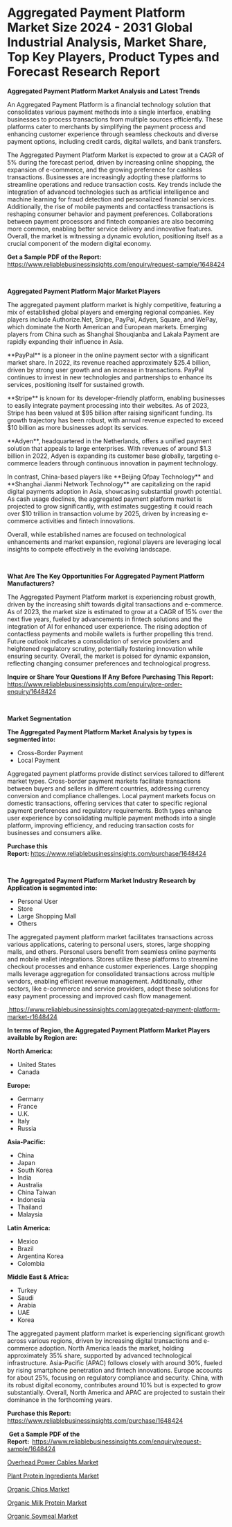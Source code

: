 <p><h1>Aggregated Payment Platform Market Size 2024 - 2031 Global Industrial Analysis, Market Share, Top Key Players, Product Types and Forecast Research Report</h1></p><p><strong>Aggregated Payment Platform Market Analysis and Latest Trends</strong></p>
<p><p>An Aggregated Payment Platform is a financial technology solution that consolidates various payment methods into a single interface, enabling businesses to process transactions from multiple sources efficiently. These platforms cater to merchants by simplifying the payment process and enhancing customer experience through seamless checkouts and diverse payment options, including credit cards, digital wallets, and bank transfers.</p><p>The Aggregated Payment Platform Market is expected to grow at a CAGR of 5% during the forecast period, driven by increasing online shopping, the expansion of e-commerce, and the growing preference for cashless transactions. Businesses are increasingly adopting these platforms to streamline operations and reduce transaction costs. Key trends include the integration of advanced technologies such as artificial intelligence and machine learning for fraud detection and personalized financial services. Additionally, the rise of mobile payments and contactless transactions is reshaping consumer behavior and payment preferences. Collaborations between payment processors and fintech companies are also becoming more common, enabling better service delivery and innovative features. Overall, the market is witnessing a dynamic evolution, positioning itself as a crucial component of the modern digital economy.</p></p>
<p><strong>Get a Sample PDF of the Report:&nbsp;</strong> <a href="https://www.reliablebusinessinsights.com/enquiry/request-sample/1648424?utm_campaign=1611&utm_medium=2&utm_source=Github&utm_content=ia&utm_term=19102024&utm_id=aggregated-payment-platform">https://www.reliablebusinessinsights.com/enquiry/request-sample/1648424</a></p>
<p>&nbsp;</p>
<p><strong>Aggregated Payment Platform Major Market Players</strong></p>
<p><p>The aggregated payment platform market is highly competitive, featuring a mix of established global players and emerging regional companies. Key players include Authorize.Net, Stripe, PayPal, Adyen, Square, and WePay, which dominate the North American and European markets. Emerging players from China such as Shanghai Shouqianba and Lakala Payment are rapidly expanding their influence in Asia.</p><p>**PayPal** is a pioneer in the online payment sector with a significant market share. In 2022, its revenue reached approximately $25.4 billion, driven by strong user growth and an increase in transactions. PayPal continues to invest in new technologies and partnerships to enhance its services, positioning itself for sustained growth.</p><p>**Stripe** is known for its developer-friendly platform, enabling businesses to easily integrate payment processing into their websites. As of 2023, Stripe has been valued at $95 billion after raising significant funding. Its growth trajectory has been robust, with annual revenue expected to exceed $10 billion as more businesses adopt its services.</p><p>**Adyen**, headquartered in the Netherlands, offers a unified payment solution that appeals to large enterprises. With revenues of around $1.3 billion in 2022, Adyen is expanding its customer base globally, targeting e-commerce leaders through continuous innovation in payment technology.</p><p>In contrast, China-based players like **Beijing Qfpay Technology** and **Shanghai Jianmi Network Technology** are capitalizing on the rapid digital payments adoption in Asia, showcasing substantial growth potential. As cash usage declines, the aggregated payment platform market is projected to grow significantly, with estimates suggesting it could reach over $10 trillion in transaction volume by 2025, driven by increasing e-commerce activities and fintech innovations. </p><p>Overall, while established names are focused on technological enhancements and market expansion, regional players are leveraging local insights to compete effectively in the evolving landscape.</p></p>
<p>&nbsp;</p>
<p><strong>What Are The Key Opportunities For Aggregated Payment Platform Manufacturers?</strong></p>
<p><p>The Aggregated Payment Platform market is experiencing robust growth, driven by the increasing shift towards digital transactions and e-commerce. As of 2023, the market size is estimated to grow at a CAGR of 15% over the next five years, fueled by advancements in fintech solutions and the integration of AI for enhanced user experience. The rising adoption of contactless payments and mobile wallets is further propelling this trend. Future outlook indicates a consolidation of service providers and heightened regulatory scrutiny, potentially fostering innovation while ensuring security. Overall, the market is poised for dynamic expansion, reflecting changing consumer preferences and technological progress.</p></p>
<p><strong>Inquire or Share Your Questions If Any Before Purchasing This Report:</strong> <a href="https://www.reliablebusinessinsights.com/enquiry/pre-order-enquiry/1648424?utm_campaign=1611&utm_medium=2&utm_source=Github&utm_content=ia&utm_term=19102024&utm_id=aggregated-payment-platform">https://www.reliablebusinessinsights.com/enquiry/pre-order-enquiry/1648424</a></p>
<p>&nbsp;</p>
<p><strong>Market Segmentation</strong></p>
<p><strong>The Aggregated Payment Platform Market Analysis by types is segmented into:</strong></p>
<p><ul><li>Cross-Border Payment</li><li>Local Payment</li></ul></p>
<p><p>Aggregated payment platforms provide distinct services tailored to different market types. Cross-border payment markets facilitate transactions between buyers and sellers in different countries, addressing currency conversion and compliance challenges. Local payment markets focus on domestic transactions, offering services that cater to specific regional payment preferences and regulatory requirements. Both types enhance user experience by consolidating multiple payment methods into a single platform, improving efficiency, and reducing transaction costs for businesses and consumers alike.</p></p>
<p><strong>Purchase this Report:&nbsp;</strong><a href="https://www.reliablebusinessinsights.com/purchase/1648424?utm_campaign=1611&utm_medium=2&utm_source=Github&utm_content=ia&utm_term=19102024&utm_id=aggregated-payment-platform">https://www.reliablebusinessinsights.com/purchase/1648424</a></p>
<p>&nbsp;</p>
<p><strong>The Aggregated Payment Platform Market Industry Research by Application is segmented into:</strong></p>
<p><ul><li>Personal User</li><li>Store</li><li>Large Shopping Mall</li><li>Others</li></ul></p>
<p><p>The aggregated payment platform market facilitates transactions across various applications, catering to personal users, stores, large shopping malls, and others. Personal users benefit from seamless online payments and mobile wallet integrations. Stores utilize these platforms to streamline checkout processes and enhance customer experiences. Large shopping malls leverage aggregation for consolidated transactions across multiple vendors, enabling efficient revenue management. Additionally, other sectors, like e-commerce and service providers, adopt these solutions for easy payment processing and improved cash flow management.</p></p>
<p><a href="https://www.reliablebusinessinsights.com/aggregated-payment-platform-market-r1648424?utm_campaign=1611&utm_medium=2&utm_source=Github&utm_content=ia&utm_term=19102024&utm_id=aggregated-payment-platform">&nbsp;https://www.reliablebusinessinsights.com/aggregated-payment-platform-market-r1648424</a></p>
<p><strong>In terms of Region, the Aggregated Payment Platform Market Players available by Region are:</strong></p>
<p>
    <p> <strong> North America: </strong>
        <ul>
            <li>United States</li>
            <li>Canada</li>
        </ul>
        </p> 
    <p> <strong> Europe: </strong>
        <ul>
            <li>Germany</li>
            <li>France</li>
            <li>U.K.</li>
            <li>Italy</li>
            <li>Russia</li>
        </ul>
        </p> 
    <p> <strong> Asia-Pacific: </strong>
        <ul>
            <li>China</li>
            <li>Japan</li>
            <li>South Korea</li>
            <li>India</li>
            <li>Australia</li>
            <li>China Taiwan</li>
            <li>Indonesia</li>
            <li>Thailand</li>
            <li>Malaysia</li>
        </ul>
        </p> 
    <p> <strong> Latin America: </strong>
        <ul>
            <li>Mexico</li>
            <li>Brazil</li>
            <li>Argentina Korea</li>
            <li>Colombia</li>
        </ul>
        </p> 
    <p> <strong> Middle East & Africa: </strong>
        <ul>
            <li>Turkey</li>
            <li>Saudi</li>
            <li>Arabia</li>
            <li>UAE</li>
            <li>Korea</li>
        </ul>
    </p>
    </p>
<p><p>The aggregated payment platform market is experiencing significant growth across various regions, driven by increasing digital transactions and e-commerce adoption. North America leads the market, holding approximately 35% share, supported by advanced technological infrastructure. Asia-Pacific (APAC) follows closely with around 30%, fueled by rising smartphone penetration and fintech innovations. Europe accounts for about 25%, focusing on regulatory compliance and security. China, with its robust digital economy, contributes around 10% but is expected to grow substantially. Overall, North America and APAC are projected to sustain their dominance in the forthcoming years.</p></p>
<p><strong>Purchase this Report: </strong><a href="https://www.reliablebusinessinsights.com/purchase/1648424?utm_campaign=1611&utm_medium=2&utm_source=Github&utm_content=ia&utm_term=19102024&utm_id=aggregated-payment-platform">https://www.reliablebusinessinsights.com/purchase/1648424</a></p>
<p>&nbsp;<strong>Get a Sample PDF of the Report:&nbsp;&nbsp;</strong><a href="https://www.reliablebusinessinsights.com/enquiry/request-sample/1648424?utm_campaign=1611&utm_medium=2&utm_source=Github&utm_content=ia&utm_term=19102024&utm_id=aggregated-payment-platform">https://www.reliablebusinessinsights.com/enquiry/request-sample/1648424</a></p>
<p><strong></strong></p>
<p><p><a href="https://www.linkedin.com/pulse/overhead-power-cables-market-matrix-applications-types-5w7ee?utm_campaign=1611&utm_medium=2&utm_source=Github&utm_content=ia&utm_term=19102024&utm_id=aggregated-payment-platform">Overhead Power Cables Market</a></p><p><a href="https://www.linkedin.com/pulse/plant-protein-ingredients-market-outlook-share-analysis-growth-hljze?utm_campaign=1611&utm_medium=2&utm_source=Github&utm_content=ia&utm_term=19102024&utm_id=aggregated-payment-platform">Plant Protein Ingredients Market</a></p><p><a href="https://www.linkedin.com/pulse/navigating-organic-chips-market-expert-analysis-forecast-t3sce?utm_campaign=1611&utm_medium=2&utm_source=Github&utm_content=ia&utm_term=19102024&utm_id=aggregated-payment-platform">Organic Chips Market</a></p><p><a href="https://www.linkedin.com/pulse/global-organic-milk-protein-market-forecast-2024-2031-owxwe?utm_campaign=1611&utm_medium=2&utm_source=Github&utm_content=ia&utm_term=19102024&utm_id=aggregated-payment-platform">Organic Milk Protein Market</a></p><p><a href="https://www.linkedin.com/pulse/insights-organic-soymeal-market-size-which-expanding-95-cagr-from-wglle?utm_campaign=1611&utm_medium=2&utm_source=Github&utm_content=ia&utm_term=19102024&utm_id=aggregated-payment-platform">Organic Soymeal Market</a></p></p>